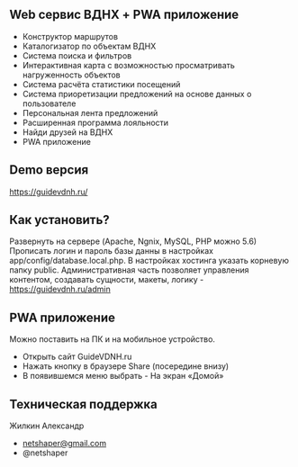 ## Web сервис ВДНХ + PWA приложение

- Конструктор маршрутов
- Каталогизатор по объектам ВДНХ
- Система поиска и фильтров
- Интерактивная карта с возможностью просматривать нагруженность объектов
- Система расчёта статистики посещений
- Система приоретизации предложений на основе данных о пользователе
- Персональная лента предложений
- Расширенная программа лояльности 
- Найди друзей на ВДНХ
- PWA приложение

## Demo версия

https://guidevdnh.ru/

## Как установить?

Развернуть на сервере (Apache, Ngnix, MySQL, PHP можно 5.6) Прописать логин и пароль базы данны в настройках app/config/database.local.php. В настройках хостинга указать корневую папку public. Административная часть позволяет управления контентом, создавать сущности, макеты, логику - https://guidevdnh.ru/admin

## PWA приложение

Можно поставить на ПК и на мобильное устройство.
- Открыть сайт GuideVDNH.ru
- Нажать кнопку в браузере Share (посередине внизу)
- В появившемся меню выбрать - На экран «Домой»

## Техническая поддержка 

Жилкин Александр 
- netshaper@gmail.com
- @netshaper

